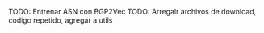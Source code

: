 
TODO: Entrenar ASN con BGP2Vec
TODO: Arregalr archivos de download, codigo repetido, agregar a utils
